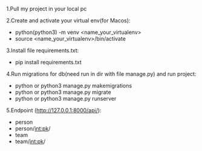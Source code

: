 1.Pull my project in your local pc

2.Create and activate your virtual env(for Macos):
- python(python3) -m venv <name_your_virtualenv>
- source <name_your_virtualenv>/bin/activate

3.Install file requirements.txt:
- pip install requirements.txt

4.Run migrations for db(need run in dir with file manage.py) and run project:
- python or python3 manage.py makemigrations
- python or python3 manage.py migrate
- python or python3 manage.py runserver

5.Endpoint (http://127.0.0.1:8000/api/):
 - person
 - person/<int:pk>/
 - team
 - team/<int:pk>/
